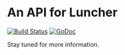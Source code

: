 # An API for Luncher
[![Build Status](https://travis-ci.org/deiwin/luncher-api.svg?branch=master)](https://travis-ci.org/deiwin/luncher-api) [![GoDoc](https://godoc.org/github.com/deiwin/luncher-api?status.svg)](https://godoc.org/github.com/deiwin/luncher-api)

Stay tuned for more information.
